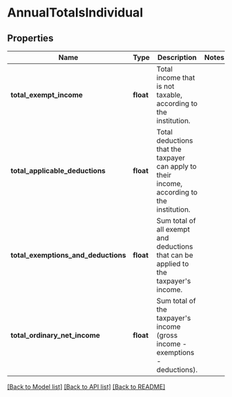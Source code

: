 # AnnualTotalsIndividual

## Properties
Name | Type | Description | Notes
------------ | ------------- | ------------- | -------------
**total_exempt_income** | **float** | Total income that is not taxable, according to the institution. | 
**total_applicable_deductions** | **float** | Total deductions that the taxpayer can apply to their income, according to the institution. | 
**total_exemptions_and_deductions** | **float** | Sum total of all exempt and deductions that can be applied to the taxpayer&#x27;s income. | 
**total_ordinary_net_income** | **float** | Sum total of the taxpayer&#x27;s income (gross income - exemptions - deductions). | 

[[Back to Model list]](../../README.md#documentation-for-models) [[Back to API list]](../../README.md#documentation-for-api-endpoints) [[Back to README]](../../README.md)

